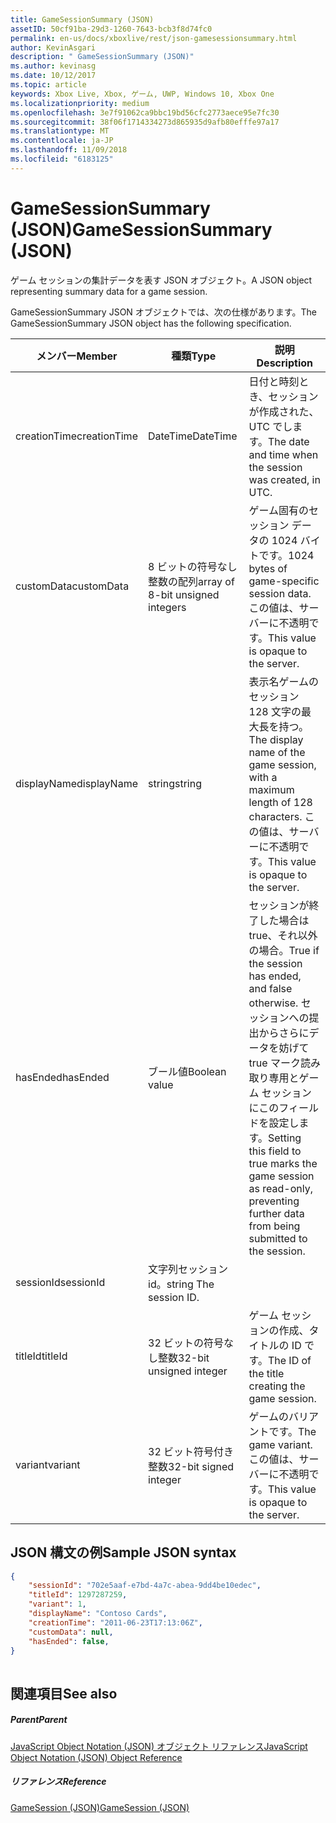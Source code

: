 ```yaml
---
title: GameSessionSummary (JSON)
assetID: 50cf91ba-29d3-1260-7643-bcb3f8d74fc0
permalink: en-us/docs/xboxlive/rest/json-gamesessionsummary.html
author: KevinAsgari
description: " GameSessionSummary (JSON)"
ms.author: kevinasg
ms.date: 10/12/2017
ms.topic: article
keywords: Xbox Live, Xbox, ゲーム, UWP, Windows 10, Xbox One
ms.localizationpriority: medium
ms.openlocfilehash: 3e7f91062ca9bbc19bd56cfc2773aece95e7fc30
ms.sourcegitcommit: 38f06f1714334273d865935d9afb80efffe97a17
ms.translationtype: MT
ms.contentlocale: ja-JP
ms.lasthandoff: 11/09/2018
ms.locfileid: "6183125"
---
```

# <a name="gamesessionsummary-json"></a><span data-ttu-id="38321-104">GameSessionSummary (JSON)</span><span class="sxs-lookup"><span data-stu-id="38321-104">GameSessionSummary (JSON)</span></span>
<span data-ttu-id="38321-105">ゲーム セッションの集計データを表す JSON オブジェクト。</span><span class="sxs-lookup"><span data-stu-id="38321-105">A JSON object representing summary data for a game session.</span></span> 
<a id="ID4EN"></a>

  
 
<span data-ttu-id="38321-106">GameSessionSummary JSON オブジェクトでは、次の仕様があります。</span><span class="sxs-lookup"><span data-stu-id="38321-106">The GameSessionSummary JSON object has the following specification.</span></span>
 
| <span data-ttu-id="38321-107">メンバー</span><span class="sxs-lookup"><span data-stu-id="38321-107">Member</span></span>| <span data-ttu-id="38321-108">種類</span><span class="sxs-lookup"><span data-stu-id="38321-108">Type</span></span>| <span data-ttu-id="38321-109">説明</span><span class="sxs-lookup"><span data-stu-id="38321-109">Description</span></span>| 
| --- | --- | --- | 
| <span data-ttu-id="38321-110">creationTime</span><span class="sxs-lookup"><span data-stu-id="38321-110">creationTime</span></span>| <span data-ttu-id="38321-111">DateTime</span><span class="sxs-lookup"><span data-stu-id="38321-111">DateTime</span></span>| <span data-ttu-id="38321-112">日付と時刻とき、セッションが作成された、UTC でします。</span><span class="sxs-lookup"><span data-stu-id="38321-112">The date and time when the session was created, in UTC.</span></span> | 
| <span data-ttu-id="38321-113">customData</span><span class="sxs-lookup"><span data-stu-id="38321-113">customData</span></span>| <span data-ttu-id="38321-114">8 ビットの符号なし整数の配列</span><span class="sxs-lookup"><span data-stu-id="38321-114">array of 8-bit unsigned integers</span></span>| <span data-ttu-id="38321-115">ゲーム固有のセッション データの 1024 バイトです。</span><span class="sxs-lookup"><span data-stu-id="38321-115">1024 bytes of game-specific session data.</span></span> <span data-ttu-id="38321-116">この値は、サーバーに不透明です。</span><span class="sxs-lookup"><span data-stu-id="38321-116">This value is opaque to the server.</span></span> | 
| <span data-ttu-id="38321-117">displayName</span><span class="sxs-lookup"><span data-stu-id="38321-117">displayName</span></span>| <span data-ttu-id="38321-118">string</span><span class="sxs-lookup"><span data-stu-id="38321-118">string</span></span>| <span data-ttu-id="38321-119">表示名ゲームのセッション 128 文字の最大長を持つ。</span><span class="sxs-lookup"><span data-stu-id="38321-119">The display name of the game session, with a maximum length of 128 characters.</span></span> <span data-ttu-id="38321-120">この値は、サーバーに不透明です。</span><span class="sxs-lookup"><span data-stu-id="38321-120">This value is opaque to the server.</span></span> | 
| <span data-ttu-id="38321-121">hasEnded</span><span class="sxs-lookup"><span data-stu-id="38321-121">hasEnded</span></span>| <span data-ttu-id="38321-122">ブール値</span><span class="sxs-lookup"><span data-stu-id="38321-122">Boolean value</span></span>| <span data-ttu-id="38321-123">セッションが終了した場合は true、それ以外の場合。</span><span class="sxs-lookup"><span data-stu-id="38321-123">True if the session has ended, and false otherwise.</span></span> <span data-ttu-id="38321-124">セッションへの提出からさらにデータを妨げて true マーク読み取り専用とゲーム セッションにこのフィールドを設定します。</span><span class="sxs-lookup"><span data-stu-id="38321-124">Setting this field to true marks the game session as read-only, preventing further data from being submitted to the session.</span></span> | 
| <span data-ttu-id="38321-125">sessionId</span><span class="sxs-lookup"><span data-stu-id="38321-125">sessionId</span></span>| <span data-ttu-id="38321-126">文字列セッション id。</span><span class="sxs-lookup"><span data-stu-id="38321-126">string The session ID.</span></span> | 
| <span data-ttu-id="38321-127">titleId</span><span class="sxs-lookup"><span data-stu-id="38321-127">titleId</span></span>| <span data-ttu-id="38321-128">32 ビットの符号なし整数</span><span class="sxs-lookup"><span data-stu-id="38321-128">32-bit unsigned integer</span></span>| <span data-ttu-id="38321-129">ゲーム セッションの作成、タイトルの ID です。</span><span class="sxs-lookup"><span data-stu-id="38321-129">The ID of the title creating the game session.</span></span>| 
| <span data-ttu-id="38321-130">variant</span><span class="sxs-lookup"><span data-stu-id="38321-130">variant</span></span>| <span data-ttu-id="38321-131">32 ビット符号付き整数</span><span class="sxs-lookup"><span data-stu-id="38321-131">32-bit signed integer</span></span>| <span data-ttu-id="38321-132">ゲームのバリアントです。</span><span class="sxs-lookup"><span data-stu-id="38321-132">The game variant.</span></span> <span data-ttu-id="38321-133">この値は、サーバーに不透明です。</span><span class="sxs-lookup"><span data-stu-id="38321-133">This value is opaque to the server.</span></span>| 
  
<a id="ID4EID"></a>

 
## <a name="sample-json-syntax"></a><span data-ttu-id="38321-134">JSON 構文の例</span><span class="sxs-lookup"><span data-stu-id="38321-134">Sample JSON syntax</span></span>
 

```json
{
    "sessionId": "702e5aaf-e7bd-4a7c-abea-9dd4be10edec",
    "titleId": 1297287259,
    "variant": 1,
    "displayName": "Contoso Cards",
    "creationTime": "2011-06-23T17:13:06Z",
    "customData": null,
    "hasEnded": false,
}
    
```

  
<a id="ID4ERD"></a>

 
## <a name="see-also"></a><span data-ttu-id="38321-135">関連項目</span><span class="sxs-lookup"><span data-stu-id="38321-135">See also</span></span>
 
<a id="ID4ETD"></a>

 
##### <a name="parent"></a><span data-ttu-id="38321-136">Parent</span><span class="sxs-lookup"><span data-stu-id="38321-136">Parent</span></span> 

[<span data-ttu-id="38321-137">JavaScript Object Notation (JSON) オブジェクト リファレンス</span><span class="sxs-lookup"><span data-stu-id="38321-137">JavaScript Object Notation (JSON) Object Reference</span></span>](atoc-xboxlivews-reference-json.md)

  
<a id="ID4E4D"></a>

 
##### <a name="reference"></a><span data-ttu-id="38321-138">リファレンス</span><span class="sxs-lookup"><span data-stu-id="38321-138">Reference</span></span> 

[<span data-ttu-id="38321-139">GameSession (JSON)</span><span class="sxs-lookup"><span data-stu-id="38321-139">GameSession (JSON)</span></span>](json-gamesession.md)

   